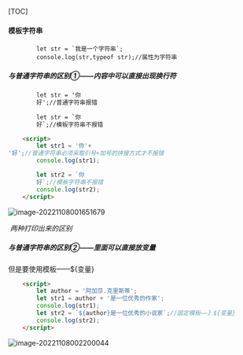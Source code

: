 [TOC]

#### 模板字符串

```
        let str = `我是一个字符串`;
        console.log(str,typeof str);//属性为字符串
```

##### 与普通字符串的区别①——内容中可以直接出现换行符

```html
        let str = '你
        好';//普通字符串报错
		
		let str = `你
        好`;//模板字符串不报错
```

```html
    <script>
        let str1 = '你'+
'好';//普通字符串必须采取引号+加号的拼接方式才不报错
        console.log(str1);

        let str2 = `你
        好`;//模板字符串不报错
        console.log(str2);  
    </script>
```

![image-20221108001651679](D:\TyporaWorks\图片文件夹存放\image-20221108001651679.png)

​	*两种打印出来的区别*



##### 与普通字符串的区别②——里面可以直接放变量

但是要使用模板——${变量}

```html
    <script>
        let author = '阿加莎.克里斯蒂';
        let str1 = author + '是一位优秀的作家';
        console.log(str1);
        let str2 = `${author}是一位优秀的小说家`;//固定模板——》${变量}
        console.log(str2);
    </script>
```

![image-20221108002200044](D:\TyporaWorks\图片文件夹存放\image-20221108002200044.png)
